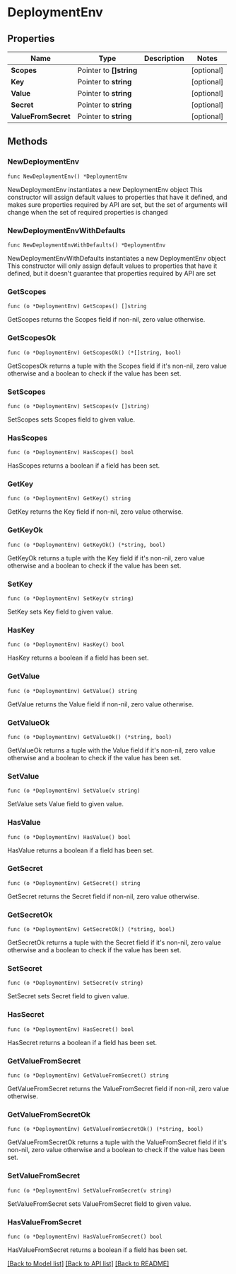 # DeploymentEnv

## Properties

Name | Type | Description | Notes
------------ | ------------- | ------------- | -------------
**Scopes** | Pointer to **[]string** |  | [optional] 
**Key** | Pointer to **string** |  | [optional] 
**Value** | Pointer to **string** |  | [optional] 
**Secret** | Pointer to **string** |  | [optional] 
**ValueFromSecret** | Pointer to **string** |  | [optional] 

## Methods

### NewDeploymentEnv

`func NewDeploymentEnv() *DeploymentEnv`

NewDeploymentEnv instantiates a new DeploymentEnv object
This constructor will assign default values to properties that have it defined,
and makes sure properties required by API are set, but the set of arguments
will change when the set of required properties is changed

### NewDeploymentEnvWithDefaults

`func NewDeploymentEnvWithDefaults() *DeploymentEnv`

NewDeploymentEnvWithDefaults instantiates a new DeploymentEnv object
This constructor will only assign default values to properties that have it defined,
but it doesn't guarantee that properties required by API are set

### GetScopes

`func (o *DeploymentEnv) GetScopes() []string`

GetScopes returns the Scopes field if non-nil, zero value otherwise.

### GetScopesOk

`func (o *DeploymentEnv) GetScopesOk() (*[]string, bool)`

GetScopesOk returns a tuple with the Scopes field if it's non-nil, zero value otherwise
and a boolean to check if the value has been set.

### SetScopes

`func (o *DeploymentEnv) SetScopes(v []string)`

SetScopes sets Scopes field to given value.

### HasScopes

`func (o *DeploymentEnv) HasScopes() bool`

HasScopes returns a boolean if a field has been set.

### GetKey

`func (o *DeploymentEnv) GetKey() string`

GetKey returns the Key field if non-nil, zero value otherwise.

### GetKeyOk

`func (o *DeploymentEnv) GetKeyOk() (*string, bool)`

GetKeyOk returns a tuple with the Key field if it's non-nil, zero value otherwise
and a boolean to check if the value has been set.

### SetKey

`func (o *DeploymentEnv) SetKey(v string)`

SetKey sets Key field to given value.

### HasKey

`func (o *DeploymentEnv) HasKey() bool`

HasKey returns a boolean if a field has been set.

### GetValue

`func (o *DeploymentEnv) GetValue() string`

GetValue returns the Value field if non-nil, zero value otherwise.

### GetValueOk

`func (o *DeploymentEnv) GetValueOk() (*string, bool)`

GetValueOk returns a tuple with the Value field if it's non-nil, zero value otherwise
and a boolean to check if the value has been set.

### SetValue

`func (o *DeploymentEnv) SetValue(v string)`

SetValue sets Value field to given value.

### HasValue

`func (o *DeploymentEnv) HasValue() bool`

HasValue returns a boolean if a field has been set.

### GetSecret

`func (o *DeploymentEnv) GetSecret() string`

GetSecret returns the Secret field if non-nil, zero value otherwise.

### GetSecretOk

`func (o *DeploymentEnv) GetSecretOk() (*string, bool)`

GetSecretOk returns a tuple with the Secret field if it's non-nil, zero value otherwise
and a boolean to check if the value has been set.

### SetSecret

`func (o *DeploymentEnv) SetSecret(v string)`

SetSecret sets Secret field to given value.

### HasSecret

`func (o *DeploymentEnv) HasSecret() bool`

HasSecret returns a boolean if a field has been set.

### GetValueFromSecret

`func (o *DeploymentEnv) GetValueFromSecret() string`

GetValueFromSecret returns the ValueFromSecret field if non-nil, zero value otherwise.

### GetValueFromSecretOk

`func (o *DeploymentEnv) GetValueFromSecretOk() (*string, bool)`

GetValueFromSecretOk returns a tuple with the ValueFromSecret field if it's non-nil, zero value otherwise
and a boolean to check if the value has been set.

### SetValueFromSecret

`func (o *DeploymentEnv) SetValueFromSecret(v string)`

SetValueFromSecret sets ValueFromSecret field to given value.

### HasValueFromSecret

`func (o *DeploymentEnv) HasValueFromSecret() bool`

HasValueFromSecret returns a boolean if a field has been set.


[[Back to Model list]](../README.md#documentation-for-models) [[Back to API list]](../README.md#documentation-for-api-endpoints) [[Back to README]](../README.md)


